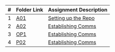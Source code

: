 |   #   | Folder Link                            | Assignment Description                               |
| :---: | -------------------------------------- | ---------------------------------------------------- |
|   1   | [A01](/Assignments/AO1/README.md) | [Setting up the Repo ](/Assignments/AO1/README.md) |
|   2   | [A02](/Assignments/AO2/README.md) | [Establishing Comms ](/Assignments/AO2/README.md)  |
|   3   | [OP1](/Assignments/OP1/README.md) | [Establishing Comms ](/Assignments/OP1/README.md)  |
|   4   | [P02](/Assignments/PO2/README.md) | [Establishing Comms ](/Assignments/PO2/README.md)  |